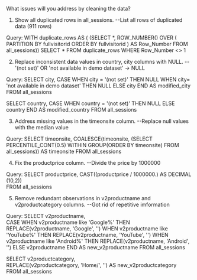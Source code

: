 What issues will you address by cleaning the data?

1. Show all duplicated rows in all_sessions. 
--List all rows of duplicated data (911 rows)

Query:
WITH duplicate_rows AS (
		(SELECT *,
    		ROW_NUMBER() OVER ( 
        	PARTITION BY fullvisitorid 
        	ORDER BY fullvisitorid
        ) AS Row_Number
			FROM all_sessions)) 
SELECT * FROM duplicate_rows WHERE Row_Number <> 1

2. Replace inconsistent data values in country, city columns with NULL. 
--'(not set)' OR 'not available in demo dataset' -> NULL 

Query:
SELECT city,
CASE
	WHEN city = '(not set)' THEN NULL
	WHEN city= 'not available in demo dataset' THEN NULL
	ELSE city
END AS modified_city
FROM all_sessions

SELECT country,
CASE
	WHEN country = '(not set)' THEN NULL
	ELSE country
END AS modified_country
FROM all_sessions

3. Address missing values in the timeonsite column. 
--Replace null values with the median value

Query:
SELECT timeonsite, 
	COALESCE(timeonsite, 
			 (SELECT PERCENTILE_CONT(0.5) WITHIN GROUP(ORDER BY timeonsite) FROM all_sessions)) AS timeonsite
FROM all_sessions

4. Fix the productprice column. 
--Divide the price by 1000000

Query:
SELECT productprice, 
	CAST((productprice / 1000000.) AS DECIMAL (10,2))	
FROM all_sessions

5. Remove redundant observations in v2productname and v2productcategory columns. 
--Got rid of repetitive imformation

Query:
SELECT v2productname,  
	CASE WHEN v2productname like 'Google%' THEN REPLACE(v2productname, 'Google', '')
		WHEN v2productname like 'YouTube%' THEN REPLACE(v2productname, 'YouTube', '')
		WHEN v2productname like 'Android%' THEN REPLACE(v2productname, 'Android', '')
		ELSE v2productname END
		AS new_v2productname
FROM all_sessions

SELECT v2productcategory,  
	REPLACE(v2productcategory, 'Home/', '') AS new_v2productcategory
FROM all_sessions

